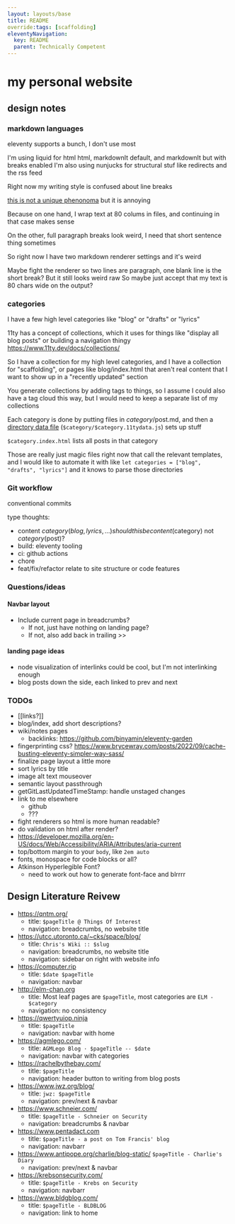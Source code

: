 ```yaml
---
layout: layouts/base
title: README
override:tags: [scaffolding]
eleventyNavigation:
  key: README
  parent: Technically Competent
---
```

# my personal website

## design notes
### markdown languages
eleventy supports a bunch, I don't use most

I'm using liquid for html html, markdownIt default, and markdownIt but with
breaks enabled
I'm also using nunjucks for structural stuf like redirects and the rss feed

Right now my writing style is confused about line breaks

[this is not a unique phenonoma](https://foone.tumblr.com/post/775018153833103360/its-annoying-when-i-copy-stories-off-my-old)
but it is annoying

Because on one hand, I wrap text at 80 colums in files, and continuing in that
case makes sense

On the other, full paragraph breaks look weird, I need that short sentence
thing sometimes

So right now I have two markdown renderer settings and it's weird

Maybe fight the renderer so two lines are paragraph, one blank line is the
short break?
But it still looks weird raw
So maybe just accept that my text is 80 chars wide on the output?

### categories
I have a few high level categories like "blog" or "drafts" or "lyrics"

11ty has a concept of collections, which it uses for things like "display all
blog posts" or building a navigation thingy
https://www.11ty.dev/docs/collections/

So I have a collection for my high level categories, and I have a collection
for "scaffolding", or pages like blog/index.html that aren't real content that
I want to show up in a "recently updated" section

You generate collections by adding tags to things, so I assume I could also
have a tag cloud this way, but I would need to keep a separate list of my
collections

Each category is done by putting files in $category/$post.md, and then a
[directory data file](https://www.11ty.dev/docs/data-template-dir/)
(`$category/$category.11tydata.js`) sets up stuff

`$category.index.html` lists all posts in that category

Those are really just magic files right now that call the relevant templates, and I would like to automate it with like
`let categories = ["blog", "drafts", "lyrics"]` and it knows to parse those directories

### Git workflow
conventional commits

type thoughts:
* content $category (blog, lyrics, ...) should this be content($category) not
  $category($post)?
* build: eleventy tooling
* ci: github actions
* chore
* feat/fix/refactor relate to site structure or code features

### Questions/ideas
#### Navbar layout
* Include current page in breadcrumbs?
  * If not, just have nothing on landing page?
  * If not, also add back in trailing >>

#### landing page ideas
* node visualization of interlinks could be cool, but I'm not interlinking enough
* blog posts down the side, each linked to prev and next

### TODOs
* [[links?]]
* blog/index, add short descriptions?
* wiki/notes pages
  * backlinks: https://github.com/binyamin/eleventy-garden
* fingerprinting css? https://www.brycewray.com/posts/2022/09/cache-busting-eleventy-simpler-way-sass/
* finalize page layout a little more
* sort lyrics by title
* image alt text mouseover
* semantic layout passthrough
* getGitLastUpdatedTimeStamp: handle unstaged changes
* link to me elsewhere
  * github
  * ???
* fight renderers so html is more human readable?
* do validation on html after render?
* https://developer.mozilla.org/en-US/docs/Web/Accessibility/ARIA/Attributes/aria-current
* top/bottom margin to your `body`, like `2em auto`
* fonts, monospace for code blocks or all?
* Atkinson Hyperlegible Font?
  * need to work out how to generate font-face and blrrrr


## Design Literature Reivew
* https://qntm.org/
  * title: `$pageTitle @ Things Of Interest`
  * navigation: breadcrumbs, no website title
* https://utcc.utoronto.ca/~cks/space/blog/
  * title: `Chris's Wiki :: $slug`
  * navigation: breadcrumbs, no website title
  * navigation: sidebar on right with website info
* https://computer.rip
  * title: `$date $pageTitle`
  * navigation: navbar
* http://elm-chan.org
  * title: Most leaf pages are `$pageTitle`, most categories are `ELM - $category`
  * navigation: no consistency
* https://qwertyuiop.ninja
  * title: `$pageTitle`
  * navigation: navbar with home
* https://agmlego.com/
  * title: `AGMLego Blog · $pageTitle -- $date`
  * navigation: navbar with categories
* https://rachelbythebay.com/
  * title: `$pageTitle`
  * navigation: header button to writing from blog posts
* https://www.jwz.org/blog/
  * title: `jwz: $pageTitle`
  * navigation: prev/next & navbar
* https://www.schneier.com/
  * title: `$pageTitle - Schneier on Security`
  * navigation: breadcrumbs & navbar
* https://www.pentadact.com
  * title: `$pageTitle - a post on Tom Francis' blog`
  * navigation: navbarr
* https://www.antipope.org/charlie/blog-static/  `$pageTitle - Charlie's Diary`
  * navigation: prev/next & navbar
* https://krebsonsecurity.com/
  * title: `$pageTitle - Krebs on Security`
  * navigation: navbarr
* https://www.bldgblog.com/
  * title: `$pageTitle - BLDBLOG`
  * navigation: link to home

